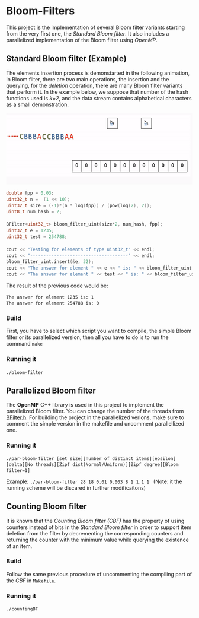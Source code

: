 # Bloom-Filters
This project is the implementation of several Bloom filter variants starting from the very first one, the *Standard Bloom filter*.
It also includes a parallelized implementation of the Bloom filter using *OpenMP*.

## Standard Bloom filter (Example)
The elements insertion process is demonstarted in the following animation, in Bloom filter, there are two main operations, the insertion and the querying, for the *deletion* operation, there are many Bloom filter variants that perform it. 
In the example below, we suppose that number of the hash functions used is *k=2*, and the data stream contains alphabetical characters as a small demonstration. 
<p align="center">
<img align="center" width="600" height="193" src="https://github.com/RoronoaZ/Bloom-Filters/blob/master/bloom-filter.gif">
</p>

```C++
double fpp = 0.03;
uint32_t n =  (1 << 10);
uint32_t size = (-1)*(n * log(fpp)) / (pow(log(2), 2));
uint8_t num_hash = 2;

BFilter<uint32_t> bloom_filter_uint(size*2, num_hash, fpp);
uint32_t e = 1235;
uint32_t test = 254788;

cout << "Testing for elements of type uint32_t" << endl;
cout << "-------------------------------------" << endl;
bloom_filter_uint.insert(&e, 32);
cout << "The answer for element " << e << " is: " << bloom_filter_uint.query(&e, 32) << endl;
cout << "The answer for element " << test << " is: " << bloom_filter_uint.query(&test, 32) << endl;
```

The result of the previous code would be:
```
The answer for element 1235 is: 1
The answer for element 254788 is: 0
```

### Build
First, you have to select which script you want to compile, the simple Bloom filter or its parallelized version, 
then all you have to do is to run the command ```make```
### Running it
```./bloom-filter```

## Parallelized Bloom filter
The **OpenMP** C++ library is used in this project to implement the parallelized Bloom filter. You can change the number of the 
threads from [BFilter.h](Bloom-Filters/Bloom-filter/BFilter.h).
For building the project in the parallelized verions, make sure to comment the simple version in the makefile and uncomment parallellized 
one.

### Running it
```
./par-bloom-filter [set size][number of distinct items][epsilon][delta][No threads][Zipf dist(Normal/Uniform)][Zipf degree][Bloom filter=1]
```
Example: ```./par-bloom-filter 28 18 0.01 0.003 8 1 1.1 1 ```
(Note: it the running scheme will be discared in further modificaitons)

## Counting Bloom filter
It is known that the *Counting Bloom filter (CBF)* has the property of using counters instead of bits in the *Standard Bloom filter* in order to support item deletion from the filter by decrementing the corresponding counters and returning the counter with the minimum value while querying the existence of an item. 
### Build
Follow the same previous procedure of uncommenting the compiling part of the *CBF* in ```Makefile```.
### Running it
```
./countingBF
```
